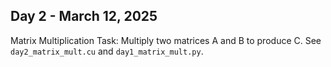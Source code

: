 ## Day 2 - March 12, 2025
Matrix Multiplication
Task: Multiply two matrices A and B to produce C.
See `day2_matrix_mult.cu` and `day1_matrix_mult.py`.